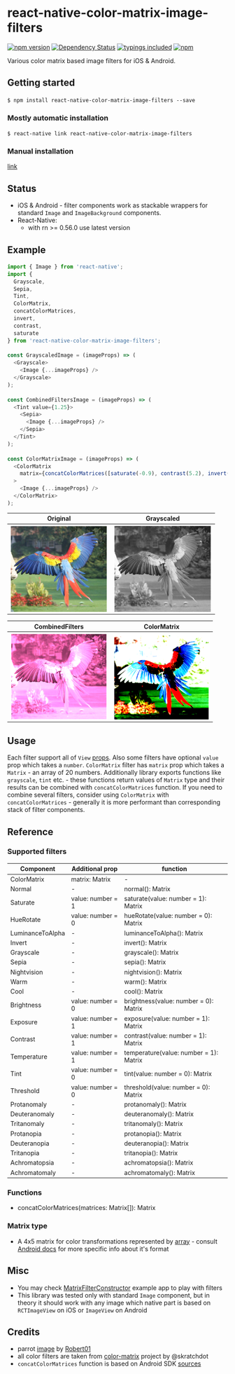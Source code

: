 
# react-native-color-matrix-image-filters
[![npm version](https://badge.fury.io/js/react-native-color-matrix-image-filters.svg?t=1495378566925)](https://badge.fury.io/js/react-native-color-matrix-image-filters)
[![Dependency Status](https://david-dm.org/iyegoroff/react-native-color-matrix-image-filters.svg?t=1495378566925)](https://david-dm.org/iyegoroff/react-native-color-matrix-image-filters)
[![typings included](https://img.shields.io/badge/typings-included-brightgreen.svg?t=1495378566925)](src/index.d.ts)
[![npm](https://img.shields.io/npm/l/express.svg?t=1495378566925)](https://www.npmjs.com/package/react-native-color-matrix-image-filters)

Various color matrix based image filters for iOS & Android.

## Getting started

`$ npm install react-native-color-matrix-image-filters --save`

### Mostly automatic installation

`$ react-native link react-native-color-matrix-image-filters`

### Manual installation

[link](manual_installation.md)

## Status

- iOS & Android - filter components work as stackable wrappers for standard `Image` and
  `ImageBackground` components.
- React-Native:
  - with rn >= 0.56.0 use latest version

## Example

```javascript
import { Image } from 'react-native';
import {
  Grayscale,
  Sepia,
  Tint,
  ColorMatrix,
  concatColorMatrices,
  invert,
  contrast,
  saturate
} from 'react-native-color-matrix-image-filters';

const GrayscaledImage = (imageProps) => (
  <Grayscale>
    <Image {...imageProps} />
  </Grayscale>
);

const CombinedFiltersImage = (imageProps) => (
  <Tint value={1.25}>
    <Sepia>
      <Image {...imageProps} />
    </Sepia>
  </Tint>
);

const ColorMatrixImage = (imageProps) => (
  <ColorMatrix
    matrix={concatColorMatrices([saturate(-0.9), contrast(5.2), invert()])}
  >
    <Image {...imageProps} />
  </ColorMatrix>
);
```

Original                                       |  Grayscaled
:---------------------------------------------:|:---------------------------------------------:
<img src="img/parrot.png" align="left" height="200">  |  <img src="img/gray.png" align="right" height="200">

CombinedFilters                                |  ColorMatrix
:---------------------------------------------:|:---------------------------------------------:
<img src="img/combined.png" align="left" height="200">  |  <img src="img/color-matrix.png" align="right" height="200">

## Usage

Each filter support all of `View` [props](https://facebook.github.io/react-native/docs/view#props).
Also some filters have optional `value` prop which takes a `number`. `ColorMatrix` filter
has `matrix` prop which takes a `Matrix` - an array of 20 numbers. Additionally library exports
functions like `grayscale`, `tint` etc. - these functions return values of `Matrix` type and their
results can be combined with `concatColorMatrices` function. If you need to combine several filters,
consider using `ColorMatrix` with `concatColorMatrices` - generally it is more performant than
corresponding stack of filter components.

## Reference

### Supported filters

| Component         | Additional prop   | function          |
| ----------------- | ----------------- | ----------------- |
| ColorMatrix       | matrix: Matrix    | -
| Normal            | -                 | normal(): Matrix
| Saturate          | value: number = 1 | saturate(value: number = 1): Matrix
| HueRotate         | value: number = 0 | hueRotate(value: number = 0): Matrix
| LuminanceToAlpha  | -                 | luminanceToAlpha(): Matrix
| Invert            | -                 | invert(): Matrix
| Grayscale         | -                 | grayscale(): Matrix
| Sepia             | -                 | sepia(): Matrix
| Nightvision       | -                 | nightvision(): Matrix
| Warm              | -                 | warm(): Matrix
| Cool              | -                 | cool(): Matrix
| Brightness        | value: number = 0 | brightness(value: number = 0): Matrix
| Exposure          | value: number = 1 | exposure(value: number = 1): Matrix
| Contrast          | value: number = 1 | contrast(value: number = 1): Matrix
| Temperature       | value: number = 1 | temperature(value: number = 1): Matrix
| Tint              | value: number = 0 | tint(value: number = 0): Matrix
| Threshold         | value: number = 0 | threshold(value: number = 0): Matrix
| Protanomaly       | -                 | protanomaly(): Matrix
| Deuteranomaly     | -                 | deuteranomaly(): Matrix
| Tritanomaly       | -                 | tritanomaly(): Matrix
| Protanopia        | -                 | protanopia(): Matrix
| Deuteranopia      | -                 | deuteranopia(): Matrix
| Tritanopia        | -                 | tritanopia(): Matrix
| Achromatopsia     | -                 | achromatopsia(): Matrix
| Achromatomaly     | -                 | achromatomaly(): Matrix


### Functions

- concatColorMatrices(matrices: Matrix[]): Matrix

### Matrix type

- A 4x5 matrix for color transformations represented by [array]() -
  consult [Android docs](https://developer.android.com/reference/android/graphics/ColorMatrix)
	for more specific info about it's format

## Misc

- You may check [MatrixFilterConstructor](MatrixFilterConstructor/) example app to play with filters
- This library was tested only with standard `Image` component, but in theory it should work with
  any image which native part is based on `RCTImageView` on iOS or `ImageView` on Android

## Credits

- parrot [image](https://commons.wikimedia.org/wiki/File:Ara_macao_-flying_away-8a.jpg) by
  [Robert01](https://de.wikipedia.org/wiki/Benutzer:Robert01)
- all color filters are taken from [color-matrix](https://github.com/skratchdot/color-matrix)
  project by @skratchdot
- `concatColorMatrices` function is based on Android SDK [sources](https://goo.gl/MMDopQ)
  
